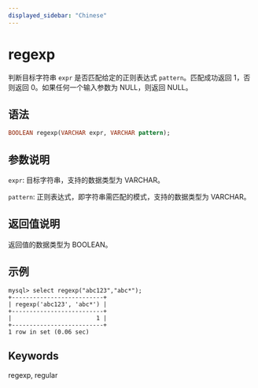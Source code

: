 ```yaml
---
displayed_sidebar: "Chinese"
---
```


# regexp



判断目标字符串 `expr` 是否匹配给定的正则表达式 `pattern`。匹配成功返回 1，否则返回 0。如果任何一个输入参数为 NULL，则返回 NULL。

## 语法

```Haskell
BOOLEAN regexp(VARCHAR expr, VARCHAR pattern);
```

## 参数说明

`expr`: 目标字符串，支持的数据类型为 VARCHAR。

`pattern`: 正则表达式，即字符串需匹配的模式，支持的数据类型为 VARCHAR。

## 返回值说明

返回值的数据类型为 BOOLEAN。

## 示例

```Plain Text
mysql> select regexp("abc123","abc*");
+--------------------------+
| regexp('abc123', 'abc*') |
+--------------------------+
|                        1 |
+--------------------------+
1 row in set (0.06 sec)
```

## Keywords

regexp, regular
